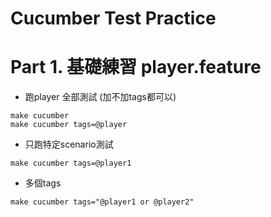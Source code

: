 # Cucumber Test Practice

# Part 1. 基礎練習 player.feature

* 跑player 全部測試 (加不加tags都可以)
```
make cucumber
make cucumber tags=@player
```

* 只跑特定scenario測試
```
make cucumber tags=@player1
```
* 多個tags
```
make cucumber tags="@player1 or @player2"
```
